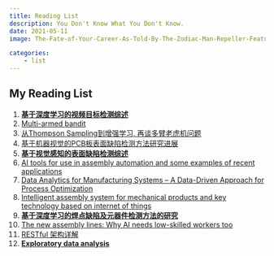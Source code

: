 ```yaml
---
title: Reading List
description: You Don't Know What You Don't Know.
date: 2021-05-11
image: The-Fate-of-Your-Career-As-Told-By-The-Zodiac-Man-Repeller-Feature-2-1272x848.jpg

categories:
    - list
---
```


## My Reading List

1.  **[基于深度学习的视频目标检测综述](https://kns.cnki.net/kcms/detail/detail.aspx?dbcode=CAPJ&dbname=CAPJLAST&filename=KXTS20210517003)**
2.  [Multi-armed bandit](https://en.wikipedia.org/wiki/Multi-armed_bandit)
3.  [从Thompson Sampling到增强学习, 再谈多臂老虎机问题](https://yaoyaowd.medium.com/%E4%BB%8Ethompson-sampling%E5%88%B0%E5%A2%9E%E5%BC%BA%E5%AD%A6%E4%B9%A0-%E5%86%8D%E8%B0%88%E5%A4%9A%E8%87%82%E8%80%81%E8%99%8E%E6%9C%BA%E9%97%AE%E9%A2%98-23a48953bd30)
4.  [基于机器视觉的PCB板表面缺陷检测方法研究进展](https://kns.cnki.net/kcms/detail/detail.aspx?dbcode=CJFD&dbname=CJFDLAST2021&filename=ZJSG202103012)
5.  **[基于视觉感知的表面缺陷检测综述](https://kns.cnki.net/kcms/detail/detail.aspx?dbcode=CAPJ&dbname=CAPJLAST&filename=JSJJ20210428003)**
6.  [AI tools for use in assembly automation and some examples of recent applications](https://www.emerald.com/insight/content/doi/10.1108/01445151311306717/full/html)
7.  [Data Analytics for Manufacturing Systems – A Data-Driven Approach for Process Optimization](https://www.sciencedirect.com/science/article/pii/S2212827119303695)
8.  [Intelligent assembly system for mechanical products and key technology based on internet of things](https://link.springer.com/article/10.1007/s10845-014-0976-6)
9.  **[基于深度学习的焊点缺陷及元器件检测方法的研究](https://kns.cnki.net/kcms/detail/detail.aspx?dbcode=CMFD&dbname=CMFD202101&filename=1020056268.nh)**
10.  [The new assembly lines: Why AI needs low-skilled workers too](https://www.weforum.org/agenda/2019/08/ai-low-skilled-workers/)
11.  [RESTful 架构详解](https://www.runoob.com/w3cnote/restful-architecture.html)
12.  **[Exploratory data analysis](https://en.wikipedia.org/wiki/Exploratory_data_analysis)**

